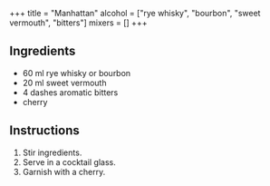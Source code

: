 +++
title = "Manhattan"
alcohol = ["rye whisky", "bourbon", "sweet vermouth", "bitters"]
mixers = []
+++

## Ingredients

- 60 ml rye whisky or bourbon
- 20 ml sweet vermouth
- 4 dashes aromatic bitters
- cherry

## Instructions

1. Stir ingredients.
2. Serve in a cocktail glass.
3. Garnish with a cherry.
